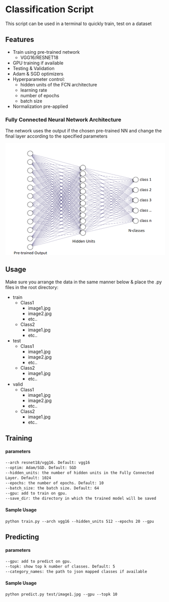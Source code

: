 # Classification Script
This script can be used in a terminal to quickly train, test on a dataset

## Features
  - Train using pre-trained network
    - VGG16/RESNET18 
- GPU training if available
- Testing & Validation
- Adam & SGD optimizers
- Hyperparameter control: 
    - hidden units of the FCN architecture
    - learning rate
    - number of epochs
    - batch size
- Normalization pre-applied

### Fully Connected Neural Network Architecture
The network uses the output if the chosen pre-trained NN and change the final layer according to the specified parameters

<img src="Images/FCN-Architecture.png" alt="FCN Architecture" width="500" height="350">

## Usage
Make sure you arrange the data in the same manner below & place the .py files in the root directory:
- train
    - Class1
        - image1.jpg
        - image2.jpg
        - etc..
    - Class2
        - image1.jpg
        - etc..
- test
    - Class1
        - image1.jpg
        - image2.jpg
        - etc..
    - Class2
        - image1.jpg
        - etc..
- valid
    - Class1
        - image1.jpg
        - image2.jpg
        - etc..
    - Class2
        - image1.jpg
        - etc..
## Training

#### parameters
```
--arch resnet18/vgg16. Default: vgg16
--optim: Adam/SGD. Default: SGD
--hidden_units: the number of hidden units in the Fully Connected Layer. Default: 1024
--epochs: the number of epochs. Default: 10
--batch_size: the batch size. Default: 64
--gpu: add to train on gpu.
--save_dir: the directory in which the trained model will be saved
```
#### Sample Usage
```
python train.py --arch vgg16 --hidden_units 512 --epochs 20 --gpu
```
## Predicting
#### parameters
```
--gpu: add to predict on gpu.
--topk: show top k number of classes. Default: 5
--category_names: the path to json mapped classes if available
```
#### Sample Usage
```
python predict.py test/image1.jpg --gpu --topk 10
```
